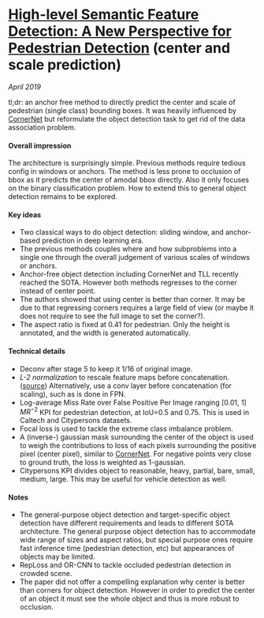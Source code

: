 # [High-level Semantic Feature Detection: A New Perspective for Pedestrian Detection](https://arxiv.org/abs/1904.02948) (center and scale prediction)

_April 2019_

tl;dr: an anchor free method to directly predict the center and scale of pedestrian (single class) bounding boxes. It was heavily influenced by [CornerNet](cornernet.md) but reformulate the object detection task to get rid of the data association problem. 

#### Overall impression
The architecture is surprisingly simple. Previous methods require tedious config in windows or anchors. The method is less prone to occlusion of bbox as it predicts the center of amodal bbox directly. Also it only focuses on the binary classification problem. How to extend this to general object detection remains to be explored.

#### Key ideas
- Two classical ways to do object detection: sliding window, and anchor-based prediction in deep learning era.
- The previous methods couples where and how subproblems into a single one through the overall judgement of various scales of windows or anchors. 
- Anchor-free object detection including CornerNet and TLL recently reached the SOTA. However both methods regresses to the corner instead of center point. 
- The authors showed that using center is better than corner. It may be due to that regressing corners requires a large field of view (or maybe it does not require to see the full image to set the corner?). 
- The aspect ratio is fixed at 0.41 for pedestrian. Only the height is annotated, and the width is generated automatically.
 
#### Technical details
- Deconv after stage 5 to keep it 1/16 of original image.
- *L-2 normalization* to rescale feature maps before concatenation. ([source](https://arxiv.org/pdf/1506.04579.pdf)) Alternatively, use a conv layer before concatenation (for scaling), such as is done in FPN. 
- Log-average Miss Rate over False Positive Per Image ranging [0.01, 1] $MR^{-2}$ KPI for pedestrian detection, at IoU=0.5 and 0.75. This is used in Caltech and Citypersons datasets.
- Focal loss is used to tackle the extreme class imbalance problem.
- A (inverse-) gaussian mask surrounding the center of the object is used to weigh the contributions to loss of each pixels surrounding the positive pixel (center pixel), similar to [CornerNet](cornernet.md). For negative points very close to ground truth, the loss is weighted as 1-gaussian.
- Citypersons KPI divides object to reasonable, heavy, partial, bare, small, medium, large. This may be useful for vehicle detection as well.


#### Notes
- The general-purpose object detection and target-specific object detection have different requirements and leads to different SOTA architecture. The general purpose object detection has to accommodate wide range of sizes and aspect ratios, but special purpose ones require fast inference time (pedestrian detection, etc) but appearances of objects may be limited. 
- RepLoss and OR-CNN to tackle occluded pedestrian detection in crowded scene.
- The paper did not offer a compelling explanation why center is better than corners for object detection. However in order to predict the center of an object it must see the whole object and thus is more robust to occlusion. 
